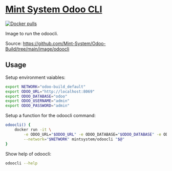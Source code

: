 [Mint System Odoo CLI](https://odoo.build/images/odoooctl/)
===

[![Docker pulls](https://img.shields.io/docker/pulls/mintsystem/odoocli)](https://hub.docker.com/r/mintsystem/odoocli/)

Image to run the odoocli.

Source: <https://github.com/Mint-System/Odoo-Build/tree/main/image/odoocli>

## Usage

Setup environment vaiables:

```bash
export NETWORK="odoo-build_default"
export ODOO_URL="http://localhost:8069"
export ODOO_DATABASE="odoo"
export ODOO_USERNAME="admin"
export ODOO_PASSWORD="admin"
```

Setup a function for the odoocli command:

```bash
odoocli() {
    docker run -it \
        -e ODOO_URL="$ODOO_URL" -e ODOO_DATABASE="$ODOO_DATABASE" -e ODOO_USERNAME="$ODOO_USERNAME" -e ODOO_PASSWORD="$ODOO_PASSWORD" \
        --network="$NETWORK" mintsystem/odoocli "$@"
}
```

Show help of odoocli:

```bash
odoocli --help
```
